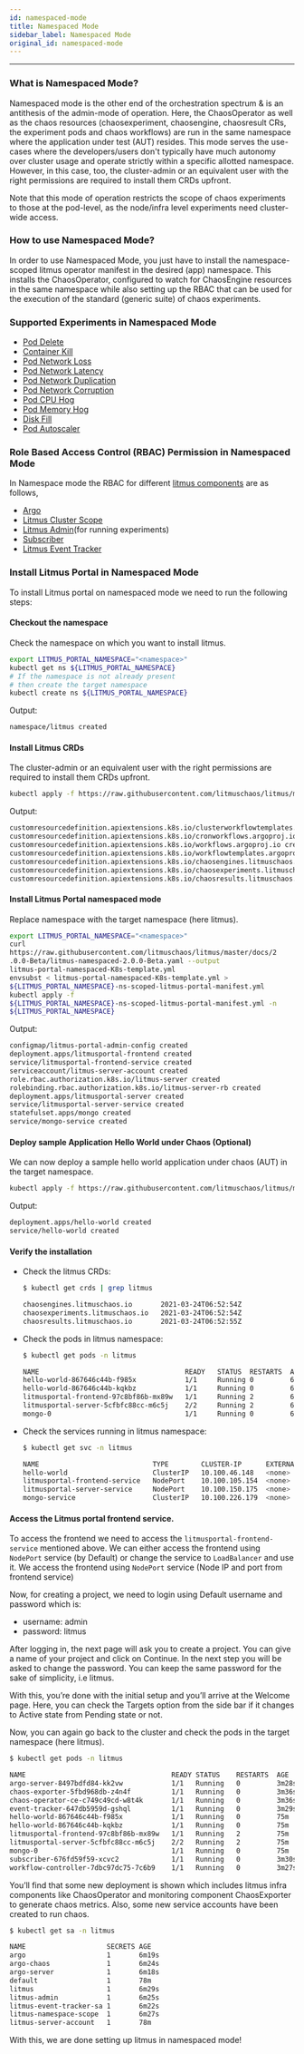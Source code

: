 ```yaml
---
id: namespaced-mode
title: Namespaced Mode
sidebar_label: Namespaced Mode
original_id: namespaced-mode
---
```


---

### What is Namespaced Mode?

Namespaced mode is the other end of the orchestration spectrum & is an antithesis of the admin-mode of operation. Here, the ChaosOperator as well as the chaos resources (chaosexperiment, chaosengine, chaosresult CRs, the experiment pods and chaos workflows) are run in the same namespace where the application under test (AUT) resides. This mode serves the use-cases where the developers/users don't typically have much autonomy over cluster usage and operate strictly within a specific allotted namespace. However, in this case, too, the cluster-admin or an equivalent user with the right permissions are required to install them CRDs upfront.

Note that this mode of operation restricts the scope of chaos experiments to those at the pod-level, as the node/infra level experiments need cluster-wide access.

### How to use Namespaced Mode?

In order to use Namespaced Mode, you just have to install the namespace-scoped litmus operator manifest in the desired (app) namespace. This installs the ChaosOperator, configured to watch for ChaosEngine resources in the same namespace while also setting up the RBAC that can be used for the execution of the standard (generic suite) of chaos experiments.

### Supported Experiments in Namespaced Mode

- [Pod Delete](https://docs.litmuschaos.io/docs/pod-delete/)
- [Container Kill](https://docs.litmuschaos.io/docs/container-kill/)
- [Pod Network Loss](https://docs.litmuschaos.io/docs/pod-network-loss/)
- [Pod Network Latency](https://docs.litmuschaos.io/docs/pod-network-latency/)
- [Pod Network Duplication](https://docs.litmuschaos.io/docs/pod-network-duplication/)
- [Pod Network Corruption](https://docs.litmuschaos.io/docs/pod-network-corruption/)
- [Pod CPU Hog](https://docs.litmuschaos.io/docs/pod-cpu-hog/)
- [Pod Memory Hog](https://docs.litmuschaos.io/docs/pod-memory-hog/)
- [Disk Fill](https://docs.litmuschaos.io/docs/disk-fill/)
- [Pod Autoscaler](https://docs.litmuschaos.io/docs/pod-autoscaler/)

### Role Based Access Control (RBAC) Permission in Namespaced Mode

In Namespace mode the RBAC for different [litmus components](https://github.com/litmuschaos/litmus/tree/master/litmus-portal/graphql-server/manifests/namespace) are as follows,

- [Argo](https://github.com/litmuschaos/litmus/blob/master/litmus-portal/graphql-server/manifests/namespace/1a_argo_rbac.yaml)
- [Litmus Cluster Scope](https://github.com/litmuschaos/litmus/blob/master/litmus-portal/graphql-server/manifests/namespace/2a_litmus_rbac.yaml)
- [Litmus Admin](https://github.com/litmuschaos/litmus/blob/master/litmus-portal/graphql-server/manifests/namespace/3a_agents_rbac.yaml)(for running experiments)
- [Subscriber](https://github.com/litmuschaos/litmus/blob/master/litmus-portal/graphql-server/manifests/namespace/3a_agents_rbac.yaml)
- [Litmus Event Tracker](https://github.com/litmuschaos/litmus/blob/master/litmus-portal/graphql-server/manifests/namespace/3a_agents_rbac.yaml)

### Install Litmus Portal in Namespaced Mode

To install Litmus portal on namespaced mode we need to run the following steps:

#### Checkout the namespace

Check the namespace on which you want to install litmus.

```bash
export LITMUS_PORTAL_NAMESPACE="<namespace>"
kubectl get ns ${LITMUS_PORTAL_NAMESPACE}
# If the namespace is not already present
# then create the target namespace
kubectl create ns ${LITMUS_PORTAL_NAMESPACE}
```

Output:

```bash
namespace/litmus created
```

#### Install Litmus CRDs

The cluster-admin or an equivalent user with the right permissions are required to install them CRDs upfront.

```bash
kubectl apply -f https://raw.githubusercontent.com/litmuschaos/litmus/master/litmus-portal/litmus-portal-crds.yml
```

Output:

```bash
customresourcedefinition.apiextensions.k8s.io/clusterworkflowtemplates.argoproj.io created
customresourcedefinition.apiextensions.k8s.io/cronworkflows.argoproj.io created
customresourcedefinition.apiextensions.k8s.io/workflows.argoproj.io created
customresourcedefinition.apiextensions.k8s.io/workflowtemplates.argoproj.io created
customresourcedefinition.apiextensions.k8s.io/chaosengines.litmuschaos.io created
customresourcedefinition.apiextensions.k8s.io/chaosexperiments.litmuschaos.io created
customresourcedefinition.apiextensions.k8s.io/chaosresults.litmuschaos.io created
```

#### Install Litmus Portal namespaced mode

Replace namespace with the target namespace (here litmus).

```bash
export LITMUS_PORTAL_NAMESPACE="<namespace>"
curl
https://raw.githubusercontent.com/litmuschaos/litmus/master/docs/2
.0.0-Beta/litmus-namespaced-2.0.0-Beta.yaml --output
litmus-portal-namespaced-K8s-template.yml
envsubst < litmus-portal-namespaced-K8s-template.yml >
${LITMUS_PORTAL_NAMESPACE}-ns-scoped-litmus-portal-manifest.yml
kubectl apply -f
${LITMUS_PORTAL_NAMESPACE}-ns-scoped-litmus-portal-manifest.yml -n
${LITMUS_PORTAL_NAMESPACE}
```

Output:

```bash
configmap/litmus-portal-admin-config created
deployment.apps/litmusportal-frontend created
service/litmusportal-frontend-service created
serviceaccount/litmus-server-account created
role.rbac.authorization.k8s.io/litmus-server created
rolebinding.rbac.authorization.k8s.io/litmus-server-rb created
deployment.apps/litmusportal-server created
service/litmusportal-server-service created
statefulset.apps/mongo created
service/mongo-service created
```

#### Deploy sample Application Hello World under Chaos (Optional)

We can now deploy a sample hello world application under chaos (AUT) in the target namespace.

```bash
kubectl apply -f https://raw.githubusercontent.com/litmuschaos/litmus/master/litmus-portal/platforms/okteto/hello-world-AUT.yml -n ${LITMUS_PORTAL_NAMESPACE}
```

Output:

```bash
deployment.apps/hello-world created
service/hello-world created
```

#### Verify the installation

- Check the litmus CRDs:

  ```bash
  $ kubectl get crds | grep litmus

  chaosengines.litmuschaos.io       2021-03-24T06:52:54Z
  chaosexperiments.litmuschaos.io   2021-03-24T06:52:54Z
  chaosresults.litmuschaos.io       2021-03-24T06:52:55Z
  ```

- Check the pods in litmus namespace:

  ```bash
  $ kubectl get pods -n litmus

  NAME                                    READY   STATUS  RESTARTS  AGE
  hello-world-867646c44b-f985x            1/1     Running 0         6m11s
  hello-world-867646c44b-kqkbz            1/1     Running 0         6m11s
  litmusportal-frontend-97c8bf86b-mx89w   1/1     Running 2         6m24s
  litmusportal-server-5cfbfc88cc-m6c5j    2/2     Running 2         6m19s
  mongo-0                                 1/1     Running 0         6m16s
  ```

- Check the services running in litmus namespace:

  ```bash
  $ kubectl get svc -n litmus

  NAME                            TYPE        CLUSTER-IP      EXTERNAL-IP PORT(S)                       AGE
  hello-world                     ClusterIP   10.100.46.148   <none>      8080/TCP                      7m1s
  litmusportal-frontend-service   NodePort    10.100.105.154  <none>      9091:30229/TCP                7m14s
  litmusportal-server-service     NodePort    10.100.150.175  <none>      9002:30479/TCP,9003:31949/TCP 7m8s
  mongo-service                   ClusterIP   10.100.226.179  <none>      27017/TCP                     7m6s
  ```

#### Access the Litmus portal frontend service.

To access the frontend we need to access the `litmusportal-frontend-service` mentioned above. We can either access the frontend using `NodePort` service (by Default) or change the service to `LoadBalancer` and use it. We access the frontend using `NodePort` service (Node IP and port from frontend service)

Now, for creating a project, we need to login using Default username and password which is:

- username: admin
- password: litmus

After logging in, the next page will ask you to create a project. You can give a name of your project and click on Continue. In the next step you will be asked to change the password. You can keep the same password for the sake of simplicity, i.e litmus.

With this, you’re done with the initial setup and you’ll arrive at the Welcome page.
Here, you can check the Targets option from the side bar if it changes to Active state from Pending state or not.

Now, you can again go back to the cluster and check the pods in the target namespace (here litmus).

```bash
$ kubectl get pods -n litmus

NAME                                    READY STATUS    RESTARTS  AGE
argo-server-8497bdfd84-kk2vw            1/1   Running   0         3m28s
chaos-exporter-5fbd968db-z4n4f          1/1   Running   0         3m36s
chaos-operator-ce-c749c49cd-w8t4k       1/1   Running   0         3m36s
event-tracker-647db5959d-gshql          1/1   Running   0         3m29s
hello-world-867646c44b-f985x            1/1   Running   0         75m
hello-world-867646c44b-kqkbz            1/1   Running   0         75m
litmusportal-frontend-97c8bf86b-mx89w   1/1   Running   2         75m
litmusportal-server-5cfbfc88cc-m6c5j    2/2   Running   2         75m
mongo-0                                 1/1   Running   0         75m
subscriber-676fd59f59-xcvc2             1/1   Running   0         3m30s
workflow-controller-7dbc97dc75-7c6b9    1/1   Running   0         3m27s
```

You’ll find that some new deployment is shown which includes litmus infra components like ChaosOperator and monitoring component ChaosExporter to generate chaos metrics. Also, some new service accounts have been created to run chaos.

```bash
$ kubectl get sa -n litmus

NAME                    SECRETS AGE
argo                    1       6m19s
argo-chaos              1       6m24s
argo-server             1       6m18s
default                 1       78m
litmus                  1       6m29s
litmus-admin            1       6m25s
litmus-event-tracker-sa 1       6m22s
litmus-namespace-scope  1       6m27s
litmus-server-account   1       78m
```

With this, we are done setting up litmus in namespaced mode!
